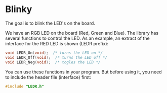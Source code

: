 # Blinky
The goal is to blink the LED's on the board.

We have an RGB LED on the board (Red, Green and Blue).
The library has several functions to control the LED. As an example, an extract of the interface for the RED LED is shown (LEDR prefix):

```c
void LEDR_On(void);  /* turns the LED on */
void LEDR_Off(void);  /* turns the LED off */
void LEDR_Neg(void);  /* togles the LED */
```
You can use these functions in your program. But before using it, you need to include the header file (interface) first:
```c
#include "LEDR.h"
```

